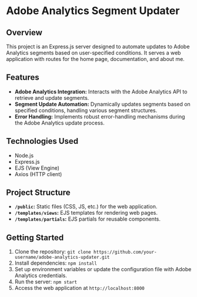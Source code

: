 # Adobe Analytics Segment Updater

## Overview

This project is an Express.js server designed to automate updates to Adobe Analytics segments based on user-specified conditions. It serves a web application with routes for the home page, documentation, and about me.

## Features

- **Adobe Analytics Integration:** Interacts with the Adobe Analytics API to retrieve and update segments.
- **Segment Update Automation:** Dynamically updates segments based on specified conditions, handling various segment structures.
- **Error Handling:** Implements robust error-handling mechanisms during the Adobe Analytics update process.

## Technologies Used

- Node.js
- Express.js
- EJS (View Engine)
- Axios (HTTP client)

## Project Structure

- **`/public`:** Static files (CSS, JS, etc.) for the web application.
- **`/templates/views`:** EJS templates for rendering web pages.
- **`/templates/partials`:** EJS partials for reusable components.

## Getting Started

1. Clone the repository: `git clone https://github.com/your-username/adobe-analytics-updater.git`
2. Install dependencies: `npm install`
3. Set up environment variables or update the configuration file with Adobe Analytics credentials.
4. Run the server: `npm start`
5. Access the web application at `http://localhost:8000`



